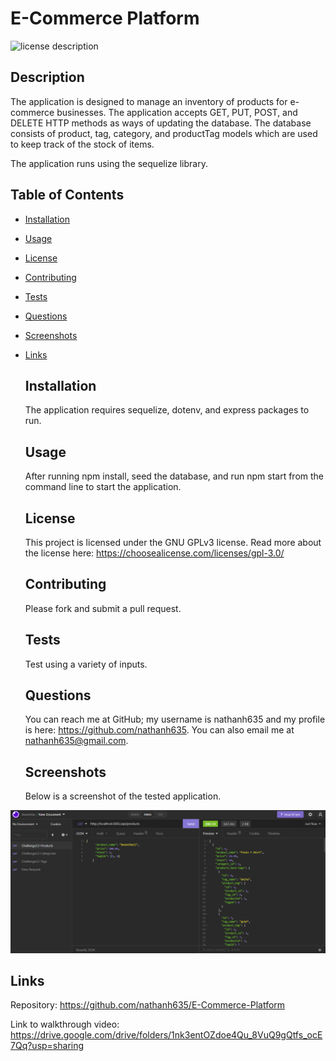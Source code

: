 # E-Commerce Platform
  ![license description](https://img.shields.io/badge/license-GNU_GPLv3-blue)

  ## Description

  The application is designed to manage an inventory of products for e-commerce businesses. The application accepts GET, PUT, POST, and DELETE HTTP methods as ways of updating the database. The database consists of product, tag, category, and productTag models which are used to keep track of the stock of items.
  
  The application runs using the sequelize library.

## Table of Contents

- [Installation](#installation)
- [Usage](#usage)
- [License](#License)
- [Contributing](#contributing)
- [Tests](#tests)
- [Questions](#questions)
- [Screenshots](#screenshots)
- [Links](#links)

  ## Installation

  The application requires sequelize, dotenv, and express packages to run.

  ## Usage

  After running npm install, seed the database, and run npm start from the command line to start the application.

  ## License

  This project is licensed under the GNU GPLv3 license. Read more about the license here:
  https://choosealicense.com/licenses/gpl-3.0/
  

  ## Contributing

  Please fork and submit a pull request.

  ## Tests

  Test using a variety of inputs.

  ## Questions

  You can reach me at GitHub; my username is nathanh635 and my profile is here: https://github.com/nathanh635. 
  You can also email me at nathanh635@gmail.com. 
  
  ## Screenshots

  Below is a screenshot of the tested application.

![tested application](./assets/screenshot.PNG)
  
## Links

  Repository: https://github.com/nathanh635/E-Commerce-Platform
  
  Link to walkthrough video: https://drive.google.com/drive/folders/1nk3entOZdoe4Qu_8VuQ9gQtfs_ocE7Qq?usp=sharing

